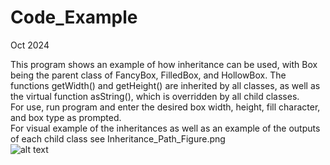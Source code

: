 # Code_Example

Oct 2024

This program shows an example of how inheritance can be used, with Box being the parent class of FancyBox, FilledBox, and HollowBox. The functions getWidth() and getHeight() are inherited by all classes,
as well as the virtual function asString(), which is overridden by all child classes.\
For use, run program and enter the desired box width, height, fill character, and box type as prompted.\
For visual example of the inheritances as well as an example of the outputs of each child class see Inheritance_Path_Figure.png\
![alt text]([https://github.com/Ben7892/Code_Example/blob/main/image.jpg?raw=true](https://github.com/Ben7892/Code_Example/blob/main/Inheritance_Path_Figure-1.pdf))
